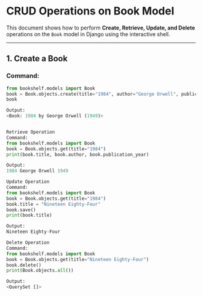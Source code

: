 # CRUD Operations on Book Model

This document shows how to perform **Create, Retrieve, Update, and Delete** operations on the `Book` model in Django using the interactive shell.

---

## 1. Create a Book

### Command:
```python
from bookshelf.models import Book
book = Book.objects.create(title="1984", author="George Orwell", publication_year=1949)
book

Output:
<Book: 1984 by George Orwell (1949)>


Retrieve Operation
Command:
from bookshelf.models import Book
book = Book.objects.get(title="1984")
print(book.title, book.author, book.publication_year)

Output:
1984 George Orwell 1949

Update Operation
Command:
from bookshelf.models import Book
book = Book.objects.get(title="1984")
book.title = "Nineteen Eighty-Four"
book.save()
print(book.title)

Output:
Nineteen Eighty-Four

Delete Operation
Command:
from bookshelf.models import Book
book = Book.objects.get(title="Nineteen Eighty-Four")
book.delete()
print(Book.objects.all())

Output:
<QuerySet []>
